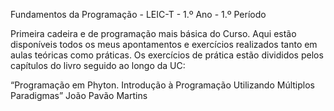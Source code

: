 Fundamentos da Programação - LEIC-T - 1.º Ano - 1.º Período

Primeira cadeira e de programação mais básica do Curso. Aqui estão disponíveis todos os meus apontamentos e exercícios realizados tanto em aulas teóricas como práticas.
Os exercícios de prática estão divididos pelos capítulos do livro seguido ao longo da UC:

“Programação em Phyton. Introdução à Programação Utilizando Múltiplos Paradigmas”
João Pavão Martins

